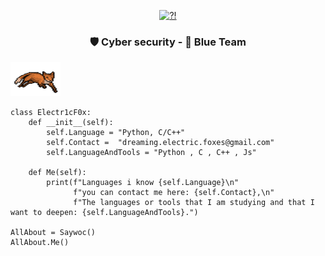 <p align="center"> 
<a href= "https://archive.org/details/pocorgtfo"><img src="BASIC.gif" alt="?!" style="width:380px;height:255px; "></a>
<h3 align="center"> 🛡️ Cyber security - 🔵 Blue Team</h3>

<a href= "https://archive.org/details/pocorgtfo"><img src="fox.gif" alt="?!" style="width:80px;height:55px; "></a>
</p>


```Py
class Electr1cF0x:
    def __init__(self):
        self.Language = "Python, C/C++"
        self.Contact =  "dreaming.electric.foxes@gmail.com"
        self.LanguageAndTools = "Python , C , C++ , Js"
	
    def Me(self):
        print(f"Languages i know {self.Language}\n"
              f"you can contact me here: {self.Contact},\n"
              f"The languages or tools that I am studying and that I want to deepen: {self.LanguageAndTools}.")
	      
AllAbout = Saywoc()
AllAbout.Me()
```
